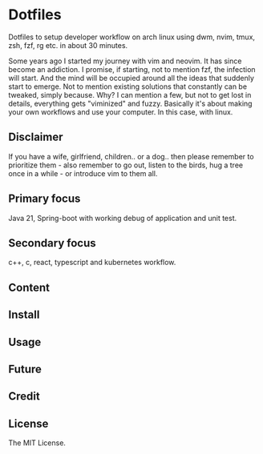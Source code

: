 # Dotfiles
Dotfiles to setup developer workflow on arch linux using dwm, nvim, tmux, zsh, fzf, rg etc. in about 30 minutes.

Some years ago I started my journey with vim and neovim. It has since become an addiction. I promise, if starting, not to mention fzf, the infection will start. And the mind will be occupied around all the ideas that suddenly start to emerge. Not to mention existing solutions that constantly can be tweaked, simply because. Why? I can mention a few, but not to get lost in details, everything gets "viminized" and fuzzy. Basically it's about making your own workflows and use your computer. In this case, with linux.

## Disclaimer
If you have a wife, girlfriend, children.. or a dog.. then please remember to prioritize them - also remember to go out, listen to the birds, hug a tree once in a while - or introduce vim to them all.

## Primary focus
Java 21, Spring-boot with working debug of application and unit test.
## Secondary focus
c++, c, react, typescript and kubernetes workflow.
## Content
## Install
## Usage
## Future

## Credit
## License
The MIT License.
